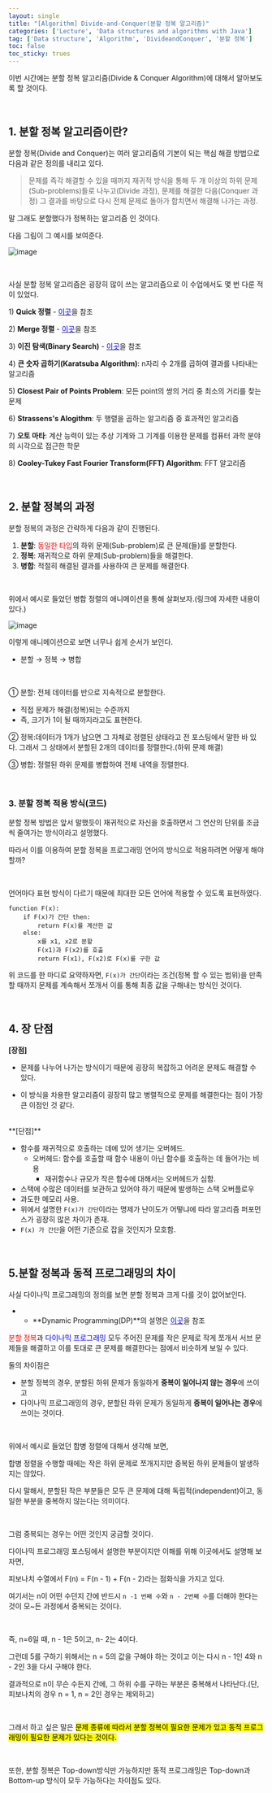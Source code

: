 ```yaml
---
layout: single
title: "[Algorithm] Divide-and-Conquer(분할 정복 알고리즘)"
categories: ['Lecture', 'Data structures and algorithms with Java']
tag: ['Data structure', 'Algorithm', 'DivideandConquer', '분할 정복']
toc: false
toc_sticky: trues
---
```


 이번 시간에는 분할 정복 알고리즘(Divide & Conquer Algorithm)에 대해서 알아보도록 할 것이다.

<br>

## 1. 분할 정복 알고리즘이란?

분할 정복(Divide and Conquer)는 여러 알고리즘의 기본이 되는 핵심 해결 방법으로 다음과 같은 정의를 내리고 있다.

> 문제를 즉각 해결할 수 있을 때까지 재귀적 방식을 통해 두 개 이상의 하위 문제(Sub-problems)들로 나누고(Divide 과정), 문제를 해결한 다음(Conquer 과정) 그 결과를 바탕으로 다시 전체 문제로 돌아가 합치면서 해결해 나가는 과정.

말 그래도 분할했다가 정복하는 알고리즘 인 것이다.

다음 그림이 그 예시를 보여준다.

![image](https://user-images.githubusercontent.com/79521972/155926608-775a01da-8895-483a-9b52-af59238b998d.png)

<br>

사실 분할 정복 알고리즘은 굉장히 많이 쓰는 알고리즘으로 이 수업에서도 몇 번 다룬 적이 있었다.

1\) **Quick 정렬** - [<u><span style="color:blue">이곳</span></u>](https://speardragon.github.io/lecture/data%20structure%20and%20algorithms/algorithm/sorting/Algorithm-Quick-Sort(%ED%80%B5-%EC%A0%95%EB%A0%AC)/)을 참조

2\) **Merge 정렬** - [<u><span style="color:blue">이곳</span></u>](https://speardragon.github.io/lecture/data%20structure%20and%20algorithms/algorithm/sorting/Algorithm-Merge-Sort(%ED%95%A9%EB%B3%91-%EC%A0%95%EB%A0%AC)/)을 참조

3\) **이진 탐색(Binary Search)** - [<u><span style="color:blue">이곳</span></u>](https://speardragon.github.io/lecture/data%20structure%20and%20algorithms/algorithm/binarysearch/Algorithm-Binary-Search(%EC%9D%B4%EC%A7%84-%ED%83%90%EC%83%89)/)을 참조

4\) **큰 숫자 곱하기(Karatsuba Algorithm)**: n자리 수 2개를 곱하여 결과를 나타내는 알고리즘

5\) **Closest Pair of Points Problem**: 모든 point의 쌍의 거리 중 최소의 거리를 찾는 문제

6\) **Strassens's Alogithm**: 두 행렬을 곱하는 알고리즘 중 효과적인 알고리즘

7\) **오토 마타**: 계산 능력이 있는 추상 기계와 그 기계를 이용한 문제를 컴퓨터 과학 분야의 시각으로 접근한 학문

8\) **Cooley-Tukey Fast Fourier Transform(FFT) Algorithm**: FFT 알고리즘

<br>

## 2. 분할 정복의 과정

분할 정복의 과정은 간략하게 다음과 같이 진행된다.

1. **분할**: <span style="color:red">동일한 타입</span>의 하위 문제(Sub-problem)로 큰 문제(들)를 분할한다.
2. **정복**: 재귀적으로 하위 문제(Sub-problem)들을 해결한다.
3. **병합**: 적절히 해결된 결과를 사용하여 큰 문제를 해결한다.

<br>

위에서 예시로 들었던 병합 정렬의 애니메이션을 통해 살펴보자.(링크에 자세한 내용이 있다.)

![image](https://user-images.githubusercontent.com/79521972/155832316-604b0cc8-3559-467b-8856-17915b01a39a.gif)

이렇게 애니메이션으로 보면 너무나 쉽게 순서가 보인다.

- 분할 → 정복 → 병합

<br>

① 분할: 전체 데이터를 반으로 지속적으로 분할한다.

- 직접 문제가 해결(정복)되는 수준까지
- 즉, 크기가 1이 될 때까지라고도 표현한다.

② 정복:데이터가 1개가 남으면 그 자체로 정렬된 상태라고 전 포스팅에서 말한 바 있다. 그래서 그 상태에서 분할된 2개의 데이터를 정렬한다.(하위 문제 해결)

③ 병합: 정렬된 하위 문제를 병합하여 전체 내역을 정렬한다.

<br>

### 3. 분할 정복 적용 방식(코드)

분할 정복 방법은 앞서 말했듯이 재귀적으로 자신을 호출하면서 그 연산의 단위를 조금씩 줄여가는 방식이라고 설명했다.

따라서 이를 이용하여 분할 정복을 프로그래밍 언어의 방식으로 적용하려면 어떻게 해야할까?

<br>

언어마다 표현 방식이 다르기 때문에 최대한 모든 언어에 적용할 수 있도록 표현하였다.

```
function F(x):
	if F(x)가 간단 then:
	  	return F(x)를 계산한 값
    else:
    	x를 x1, x2로 분할
    	F(x1)과 F(x2)를 호출
    	return F(x1), F(x2)로 F(x)를 구한 값
```

위 코드를 한 마디로 요약하자면, `F(x)가 간단`이라는 조건(정복 할 수 있는 범위)을 만족할 때까지 문제를 계속해서 쪼개서 이를 통해 최종 값을 구해내는 방식인 것이다.

<br>

## 4. 장 단점

**[장점]**

- 문제를 나누어 나가는 방식이기 때문에 굉장히 복잡하고 어려운 문제도 해결할 수 있다.

- 이 방식을 차용한 알고리즘이 굉장히 많고 병렬적으로 문제를 해결한다는 점이 가장 큰 이점인 것 같다.

<br>
**[단점]**

- 함수를 재귀적으로 호출하는 데에 있어 생기는 오버헤드.
  - 오버헤드: 함수를 호출할 때 함수 내용이 아닌 함수를 호출하는 데 들어가는 비용
    - 재귀함수나 규모가 작은 함수에 대해서는 오버헤드가 심함.
- 스택에 수많은 데이터를 보관하고 있어야 하기 때문에 발생하는 스택 오버플로우
- 과도한 메모리 사용.
- 위에서 설명한 `F(x)가 간단`이라는 명제가 난이도가 어떻냐에 따라 알고리즘 퍼포먼스가 굉장히 많은 차이가 존재.
- `F(x) 가 간단`을 어떤 기준으로 잡을 것인지가 모호함.

<br>

## 5.분할 정복과 동적 프로그래밍의 차이

사실 다이나믹 프로그래밍의 정의를 보면 분할 정복과 크게 다를 것이 없어보인다.

- - **Dynamic Programming(DP)**의 설명은 [<u><span style="color:blue">이곳</span></u>](https://speardragon.github.io/lecture/data%20structure%20and%20algorithms/algorithm/dynamicprogramming/Algorithm-Dynamic-Programming(%EB%8B%A4%EC%9D%B4%EB%82%98%EB%AF%B9-%ED%94%84%EB%A1%9C%EA%B7%B8%EB%9E%98%EB%B0%8D)/)을 참조

<span style="color:red">분할 정복</span>과 <span style="color:blue">다이나믹 프로그래밍</span> 모두 주어진 문제를 작은 문제로 작게 쪼개서 서브 문제들을 해결하고 이를 토대로 큰 문제를 해결한다는 점에서 비슷하게 보일 수 있다.

둘의 차이점은

- 분할 정복의 경우, 분할된 하위 문제가 동일하게 **중복이 일어나지 않는 경우**에 쓰이고
- 다이나믹 프로그래밍의 경우, 분할된 하위 문제가 동일하게 **중복이 일어나는 경우**에 쓰이는 것이다.

<br>

위에서 예시로 들었던 합병 정렬에 대해서 생각해 보면,

합병 정렬을 수행할 때에는 작은 하위 문제로 쪼개지지만 중복된 하위 문제들이 발생하지는 않았다.

다시 말해서, 분할된 작은 부분들은 모두 큰 문제에 대해 독립적(independent)이고, 동일한 부분을 중복하지 않는다는 의미이다.

<br>

그럼 중복되는 경우는 어떤 것인지 궁금할 것이다.

다이나믹 프로그래밍 포스팅에서 설명한 부분이지만 이해를 위해 이곳에서도 설명해 보자면,

피보나치 수열에서 F(n) = F(n - 1) + F(n - 2)라는 점화식을 가지고 있다.

여기서는 n이 어떤 수던지 간에 반드시 `n -1 번째 수`와 `n - 2번째 수`를 더해야 한다는 것이 모~든 과정에서 중복되는 것이다.

<br>

즉, n=6일 때, n - 1은 5이고, n- 2는 4이다.

그런데 5를 구하기 위해서는 n = 5의 값을 구해야 하는 것이고 이는 다시 n - 1인 4와 n - 2인 3을 다시 구해야 한다.

결과적으로 n이 무슨 수든지 간에, 그 하위 수를 구하는 부분은 중복해서 나타난다.(단, 피보나치의 경우 n = 1, n = 2인 경우는 제외하고)

<br>

그래서 하고 싶은 말은 <mark>문제 종류에 따라서 분할 정복이 필요한 문제가 있고 동적 프로그래밍이 필요한 문제가 있다는 것이다.</mark>

<br>

또한, 분할 정복은 Top-down방식만 가능하지만 동적 프로그래밍은 Top-down과 Bottom-up 방식이 모두 가능하다는 차이점도 있다.

<br>

